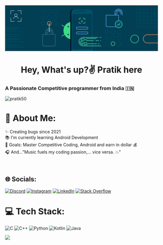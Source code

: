 ![logo](https://github.com/pratik50/pratik50/blob/main/Banner.png)
<h1 align="center">Hey, What's up?✌️ Pratik here</h1>
<h3 align="left">A Passionate Competitive programmer from India 🇮🇳 </h3>

<p align="left"> <img src="https://komarev.com/ghpvc/?username=pratik50&label=Profile%20views&color=0e75b6&style=flat" alt="pratik50" /> </p>

# 💫 About Me:
✨ Creating bugs since 2021<br>📚 I'm currently learning Android Development  <br>🎯 Goals:  Master Competitive Coding, Android and earn in dollar 💰<br>🎧 And..."Music fuels my coding passion,... vice versa. 💥"<br><br><br>


## 🌐 Socials:
[![Discord](https://img.shields.io/badge/Discord-%237289DA.svg?logo=discord&logoColor=white)](https://discord.gg/_Pratik#2823) [![Instagram](https://img.shields.io/badge/Instagram-%23E4405F.svg?logo=Instagram&logoColor=white)](https://instagram.com/j_pratik99) [![LinkedIn](https://img.shields.io/badge/LinkedIn-%230077B5.svg?logo=linkedin&logoColor=white)](https://www.linkedin.com/in/pratik-jadhav-44005a253/) [![Stack Overflow](https://img.shields.io/badge/-Stackoverflow-FE7A16?logo=stack-overflow&logoColor=white)](https://stackoverflow.com/users/j_pratik99) 

# 💻 Tech Stack:
![C](https://img.shields.io/badge/c-%2300599C.svg?style=flat&logo=c&logoColor=white) ![C++](https://img.shields.io/badge/c++-%2300599C.svg?style=flat&logo=c%2B%2B&logoColor=white) ![Python](https://img.shields.io/badge/python-3670A0?style=flat&logo=python&logoColor=ffdd54) ![Kotlin](https://img.shields.io/badge/kotlin-%230095D5.svg?style=flat&logo=kotlin&logoColor=white) ![Java](https://img.shields.io/badge/java-%23ED8B00.svg?style=flat&logo=java&logoColor=white)

![](https://github-readme-stats.vercel.app/api/top-langs/?username=pratik50&theme=dark&hide_border=false&include_all_commits=false&count_private=false&layout=compact)




